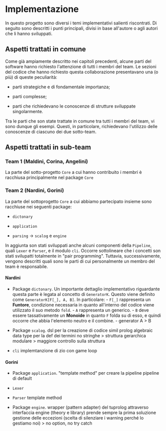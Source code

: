 # Implementazione

<!--
Implementazione
(per ogni studente,
una sotto-sezione descrittiva di cosa fatto/co-fatto e con chi,
descrizione di aspetti implementativi importanti
non già presenti nel design)
-->

In questo progetto sono diversi i temi implementativi salienti riscontrati. Di
seguito sono descritti i punti principali, divisi in base all'autore o agli
autori che li hanno sviluppati.

## Aspetti trattati in comune

Come già ampiamente descritto nei capitoli precedenti, alcune parti del software
hanno richiesto l'attenzione di tutti i membri del team. Le sezioni del codice
che hanno richiesto questa collaborazione presentavano una (o più) di queste
peculiarità:

- parti strategiche e di fondamentale importanza;

- parti complesse;

- parti che richiedevano le conoscenze di strutture sviluppate singolarmente.

Tra le parti che son state trattate in comune tra tutti i membri del team, vi sono dunque
gli esempi. Questi, in particolare, richiedevano l'utilizzo delle conoscenze di ciascuno dei
due sotto-team.

## Aspetti trattati in sub-team

### Team 1 (Maldini, Corina, Angelini)

<!-- Anche specializzazioni e aspetti approfonditi più da un solo componente che da
un altro.-->
La parte del sotto-progetto `Core` a cui hanno contribuito i membri è racchiusa principalmente
nel package `Core`

### Team 2 (Nardini, Gorini)

La parte del sottoprogetto `Core` a cui abbiamo partecipato insieme sono
racchiuse nei seguenti package:

- `dictonary`

- `application`

- `parsing` -> `scalog` e `engine`

In aggiunta son stati sviluppati anche alcuni componenti della `Pipeline`, quali `Lexer` e `Parser`, e il modulo `cli`.
Occorre sottolineare che i concetti son stati svilupatti totalmente in "pair programming". Tuttavia, successivamente,
vengono descritti quali sono le parti di cui personalmente un membro del team è responsabile.

#### Nardini
- Package `dictonary`. Un importante dettaglio implementativo riguardante questa parte è legata al concetto di `GeneratorK`.
    Questo viene definito come `GeneratorK[F[_], A, B]`. In particolare:
        - `F[_]` rappresenta un **Funtore**, condizione necessaria in quanto all'interno del codice viene utilizzato il suo metodo `fold`.
        - `A` rappresenta un generico.
        - `B` deve essere tassativamente un **Monoide** in quanto `F` folda su di esso, e quindi occorre che abbia l'elemento neutro
        e il combine.
        - generator A > B

- Package `scalog`.
   dsl per la creazione di codice simil prolog
   algebraic data type per la def dei termini
   no stringhe > struttura gerarchica modulare > maggiore controllo sulla struttura

- `cli`
    implemtanzione di zio con game loop

#### Gorini

- Package `application`.
    "template method" per creare la pipeline
    pipeline di default

-  `Lexer`

- `Parser`
    template method

- Package `engine`.
    wrapper (pattern adapter) del tuprolog attraverso interfaccia engine (theory e library)
    prende sempre la prima soluzione
    gestione delle eccezioni (scelta di silenziare i warning perché lo gestiamo noi) > no option, no try catch

